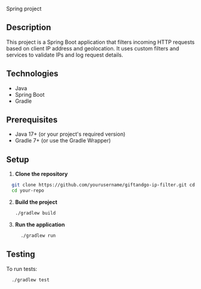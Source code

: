 
Spring project

## Description
This project is a Spring Boot application that filters incoming HTTP requests based on client IP address and geolocation.
It uses custom filters and services to validate IPs and log request details.


## Technologies
- Java
- Spring Boot
- Gradle

## Prerequisites
- Java 17+ (or your project's required version)
- Gradle 7+ (or use the Gradle Wrapper)

## Setup
1. **Clone the repository**
  ```bash
    git clone https://github.com/yourusername/giftandgo-ip-filter.git cd giftandgo-ip-filter
    cd your-repo
  ```
2. **Build the project**
   ```bash
   ./gradlew build
   ```
3. **Run the application**
     ```bash
       ./gradlew run
     ```

## Testing
To run tests:
```bash
  ./gradlew test
```
